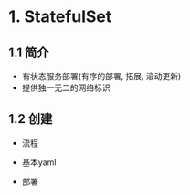 # 1. StatefulSet

## 1.1 简介

* 有状态服务部署(有序的部署, 拓展, 滚动更新)
* 提供独一无二的网络标识


## 1.2 创建

* 流程

  

* 基本yaml

* 部署